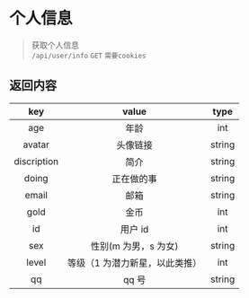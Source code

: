 # 个人信息

> 获取个人信息  
> `/api/user/info` `GET` `需要cookies`

## 返回内容

|     key     |             value              |  type  |
| :---------: | :----------------------------: | :----: |
|     age     |              年龄              |  int   |
|   avatar    |            头像链接            | string |
| discription |              简介              | string |
|    doing    |           正在做的事           | string |
|    email    |              邮箱              | string |
|    gold     |              金币              |  int   |
|     id      |            用户 id             |  int   |
|     sex     |      性别(m 为男，s 为女)      | string |
|    level    | 等级（1 为潜力新星，以此类推） |  int   |
|     qq      |             qq 号              | string |
